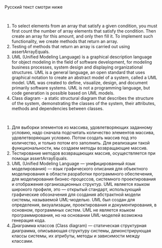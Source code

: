 Русский текст смотри ниже

<br/>

1. To select elements from an array that satisfy a given condition, you must first count the number of array elements that satisfy the condition. Then create an array for this amount, and only then fill it. To implement such functionality, we create methods that return an array.
2. Testing of methods that return an array is carried out using assertArrayEquals.
3. UML (Unified Modeling Language) is a graphical description language for object modeling in the field of software development, for modeling business processes, system design and displaying organizational structures. UML is a general language, an open standard that uses graphical notation to create an abstract model of a system, called a UML model. UML was created to define, visualize, design, and document primarily software systems. UML is not a programming language, but code generation is possible based on UML models.
4. Class diagram - a static structural diagram that describes the structure of the system, demonstrating the classes of the system, their attributes, methods and dependencies between classes.

<br/>

1. Для выборки элементов из массива, удовлетворяющих заданному условию, надо сначала подсчитать количество элементов массива, удовлетворяющих условию. Потом создать массив под это количество, и только потом его заполнить. Для реализации такой функциональности, мы создаем методы возвращающие массив.
2. Тестирование методов возвращающих массив, осуществляется при помощи assertArrayEquals.
3. UML (Unified Modeling Language — унифицированный язык моделирования) — язык графического описания для объектного моделирования в области разработки программного обеспечения, для моделирования бизнес-процессов, системного проектирования и отображения организационных структур. UML является языком широкого профиля, это — открытый стандарт, использующий графические обозначения для создания абстрактной модели системы, называемой UML-моделью. UML был создан для определения, визуализации, проектирования и документирования, в основном, программных систем. UML не является языком программирования, но на основании UML-моделей возможна генерация кода. 
4. Диаграмма классов (Class diagram) — статическая структурная диаграмма, описывающая структуру системы, демонстрирующая классы системы, их атрибуты, методы и зависимости между классами. 
